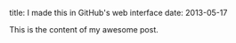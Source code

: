 title: I made this in GitHub's web interface
date: 2013-05-17

This is the content of my awesome post.
